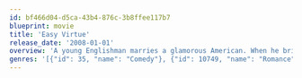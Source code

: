 ```yaml
---
id: bf466d04-d5ca-43b4-876c-3b8ffee117b7
blueprint: movie
title: 'Easy Virtue'
release_date: '2008-01-01'
overview: 'A young Englishman marries a glamorous American. When he brings her home to meet the parents, she arrives like a blast from the future - blowing their entrenched British stuffiness out the window.'
genres: '[{"id": 35, "name": "Comedy"}, {"id": 10749, "name": "Romance"}]'
---
```

